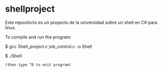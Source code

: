 # shellproject
Este repositorio es un proyecto de la universidad sobre un shell en C# para linux. 

To compile and run the program:
   
   $ gcc Shell_project.c job_control.c -o Shell
   
   $ ./Shell

	(then type ^D to exit program)
